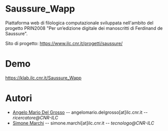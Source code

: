 # Saussure_Wapp
Piattaforma web di filologica computazionale sviluppata nell'ambito del progetto PRIN2008 "Per un’edizione digitale dei manoscritti di Ferdinand de Saussure".

Sito di progetto: https://www.ilc.cnr.it/progetti/saussure/

# Demo
https://klab.ilc.cnr.it/Saussure_Wapp
# Autori
* [Angelo Mario Del Grosso](https://www.ilc.cnr.it/en/people/angelo-mario-del-grosso/) -- angelomario.delgrosso[at]ilc.cnr.it -- *ricercatore@CNR-ILC*
* [Simone Marchi](https://www.ilc.cnr.it/en/people/simone-marchi/) -- simone.marchi[at]ilc.cnr.it -- *tecnologo@CNR-ILC* 
